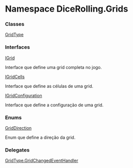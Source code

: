 # <a id="DiceRolling_Grids"></a> Namespace DiceRolling.Grids

### Classes

 [GridType](DiceRolling.Grids.GridType.md)

### Interfaces

 [IGrid](DiceRolling.Grids.IGrid.md)

Interface que define uma grid completa no jogo.

 [IGridCells](DiceRolling.Grids.IGridCells.md)

Interface que define as células de uma grid.

 [IGridConfiguration](DiceRolling.Grids.IGridConfiguration.md)

Interface que define a configuração de uma grid.

### Enums

 [GridDirection](DiceRolling.Grids.GridDirection.md)

Enum que define a direção da grid.

### Delegates

 [GridType.GridChangedEventHandler](DiceRolling.Grids.GridType.GridChangedEventHandler.md)

